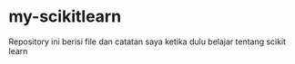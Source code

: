# my-scikitlearn
Repository ini berisi file dan catatan saya ketika dulu belajar tentang scikit learn
